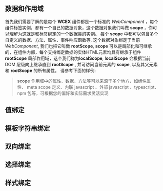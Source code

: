<!--DESC: {icon:{name:"explore"},id:1} -->



## 数据和作用域
首先我们需要了解的是每个 **WCEX** 组件都是一个标准的 _WebComponent_ ，每个组件标签实例，都有一个自己的数据对象，这个数据对象我们叫做 **scope** ，你可以理解为这就是和标签绑定的一个数据类的实例。
每个 **scope** 中都可以包含多个自定义的数据、方法、属性、事件响应函数等, 这个数据对象绑定于当前 _WebComponent_, 我们也把它叫做 **rootScope**, **scope** 可以是局部化和可继承的，在组件内部，每个支持绑定数据的实体HTML元素均具有继承于组件 **rootScope** 局部作用域，这个我们称为**localScope**, **localScope** 会根据当前 DOM 层级向上继承直到 **rootScope** , 并可访问当前元素的 **scope**, 以及其父元素和 **rootScope** 的所有属性。 请参考下面的样例:

> **scope** 作用域中的属性、数据、方法等可以来源于多个地方，如组件属性、 meta scope 定义、内联 javascript 、外部 javascript 、typescript、 npm 包等，可根据您的偏好和实际需求灵活实现

<div><wcex-doc.com-playground files="['ext/app1/index.html','ext/app1/app.html','ext/app1/data.js']"></wcex-doc.com-playground></div>


## 值绑定

## 模板字符串绑定

## 双向绑定

## 选择绑定

## 样式绑定

